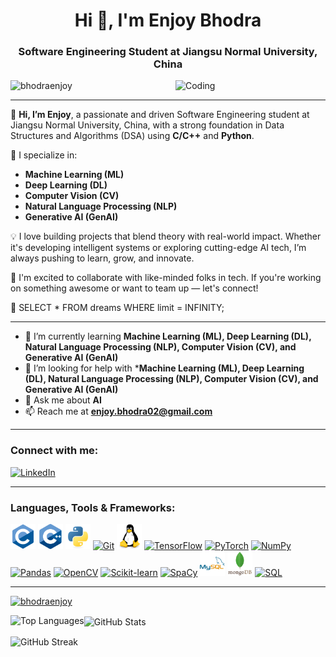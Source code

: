 <h1 align="center">Hi 👋, I'm Enjoy Bhodra</h1>
<h3 align="center">Software Engineering Student at Jiangsu Normal University, China</h3>

<img align="right" alt="Coding" width="240" src="https://cdn.dribbble.com/users/1162077/screenshots/3848914/programmer.gif">

<p align="left"> 
  <img src="https://komarev.com/ghpvc/?username=bhodraenjoy&label=Profile%20views&color=0e75b6&style=flat" alt="bhodraenjoy" />
</p>

---

👋 **Hi, I’m Enjoy**, a passionate and driven Software Engineering student at Jiangsu Normal University, China, with a strong foundation in Data Structures and Algorithms (DSA) using **C/C++** and **Python**.

🚀 I specialize in:
- **Machine Learning (ML)**
- **Deep Learning (DL)**
- **Computer Vision (CV)**
- **Natural Language Processing (NLP)**
- **Generative AI (GenAI)**

💡 I love building projects that blend theory with real-world impact. Whether it's developing intelligent systems or exploring cutting-edge AI tech, I’m always pushing to learn, grow, and innovate.

🤝 I'm excited to collaborate with like-minded folks in tech. If you're working on something awesome or want to team up — let's connect!

🧠 SELECT * FROM dreams WHERE limit = INFINITY;

---

- 🌱 I’m currently learning **Machine Learning (ML), Deep Learning (DL), Natural Language Processing (NLP), Computer Vision (CV), and Generative AI (GenAI)**
- 🤝 I’m looking for help with ***Machine Learning (ML), Deep Learning (DL), Natural Language Processing (NLP), Computer Vision (CV), and Generative AI (GenAI)**
- 💬 Ask me about **AI**
- 📫 Reach me at **enjoy.bhodra02@gmail.com**

---

<h3 align="left">Connect with me:</h3>
<p align="left">
  <a href="https://www.linkedin.com/in/bhodra-enjoy/" target="_blank">
    <img src="https://raw.githubusercontent.com/rahuldkjain/github-profile-readme-generator/master/src/images/icons/Social/linked-in-alt.svg" alt="LinkedIn" height="30" width="40" />
  </a>
</p>

---

<h3 align="left">Languages, Tools & Frameworks:</h3>
<p align="left">
  <a href="https://www.cprogramming.com/" target="_blank" rel="noreferrer"><img src="https://raw.githubusercontent.com/devicons/devicon/master/icons/c/c-original.svg" alt="C" width="40" height="40"/></a>
  <a href="https://www.w3schools.com/cpp/" target="_blank" rel="noreferrer"><img src="https://raw.githubusercontent.com/devicons/devicon/master/icons/cplusplus/cplusplus-original.svg" alt="C++" width="40" height="40"/></a>
  <a href="https://www.python.org/" target="_blank" rel="noreferrer"><img src="https://raw.githubusercontent.com/devicons/devicon/master/icons/python/python-original.svg" alt="Python" width="40" height="40"/></a>
  <a href="https://git-scm.com/" target="_blank" rel="noreferrer"><img src="https://www.vectorlogo.zone/logos/git-scm/git-scm-icon.svg" alt="Git" width="40" height="40"/></a>
  <a href="https://www.linux.org/" target="_blank" rel="noreferrer"><img src="https://raw.githubusercontent.com/devicons/devicon/master/icons/linux/linux-original.svg" alt="Linux" width="40" height="40"/></a>
  <a href="https://www.tensorflow.org/" target="_blank" rel="noreferrer"><img src="https://upload.wikimedia.org/wikipedia/commons/2/2d/Tensorflow_logo.svg" alt="TensorFlow" width="40" height="40"/></a>
  <a href="https://pytorch.org/" target="_blank" rel="noreferrer"><img src="https://upload.wikimedia.org/wikipedia/commons/1/10/PyTorch_logo_icon.svg" alt="PyTorch" width="40" height="40"/></a>
  <a href="https://numpy.org/" target="_blank" rel="noreferrer"><img src="https://upload.wikimedia.org/wikipedia/commons/3/31/NumPy_logo_2020.svg" alt="NumPy" width="40" height="40"/></a>
  <a href="https://pandas.pydata.org/" target="_blank" rel="noreferrer"><img src="https://upload.wikimedia.org/wikipedia/commons/e/ed/Pandas_logo.svg" alt="Pandas" width="40" height="40"/></a>
  <a href="https://opencv.org/" target="_blank" rel="noreferrer"><img src="https://upload.wikimedia.org/wikipedia/commons/3/32/OpenCV_Logo_with_text_svg_version.svg" alt="OpenCV" width="40" height="40"/></a>
  <a href="https://scikit-learn.org/" target="_blank" rel="noreferrer"><img src="https://upload.wikimedia.org/wikipedia/commons/0/05/Scikit_learn_logo_small.svg" alt="Scikit-learn" width="40" height="40"/></a>
  <a href="https://spacy.io/" target="_blank" rel="noreferrer"><img src="https://upload.wikimedia.org/wikipedia/commons/8/88/SpaCy_logo.svg" alt="SpaCy" width="40" height="40"/></a>
  <a href="https://www.mysql.com/" target="_blank" rel="noreferrer"><img src="https://raw.githubusercontent.com/devicons/devicon/master/icons/mysql/mysql-original-wordmark.svg" alt="MySQL" width="40" height="40"/></a>
  <a href="https://www.mongodb.com/" target="_blank" rel="noreferrer"><img src="https://raw.githubusercontent.com/devicons/devicon/master/icons/mongodb/mongodb-original-wordmark.svg" alt="MongoDB" width="40" height="40"/></a>
  <a href="https://en.wikipedia.org/wiki/SQL" target="_blank" rel="noreferrer"><img src="https://img.icons8.com/color/48/000000/sql.png" alt="SQL" width="40" height="40"/></a>
</p>

---

<p align="left"> 
  <a href="https://github.com/ryo-ma/github-profile-trophy">
    <img src="https://github-profile-trophy.vercel.app/?username=bhodraenjoy" alt="bhodraenjoy" />
  </a> 
</p>

<p>
  <img align="left" src="https://github-readme-stats.vercel.app/api/top-langs?username=bhodraenjoy&show_icons=true&locale=en&layout=compact" alt="Top Languages" />
</p>

<p>
  <img align="center" src="https://github-readme-stats.vercel.app/api?username=bhodraenjoy&show_icons=true&locale=en" alt="GitHub Stats" />
</p>

<p>
  <img align="center" src="https://github-readme-streak-stats.herokuapp.com/?user=bhodraenjoy" alt="GitHub Streak" />
</p>





